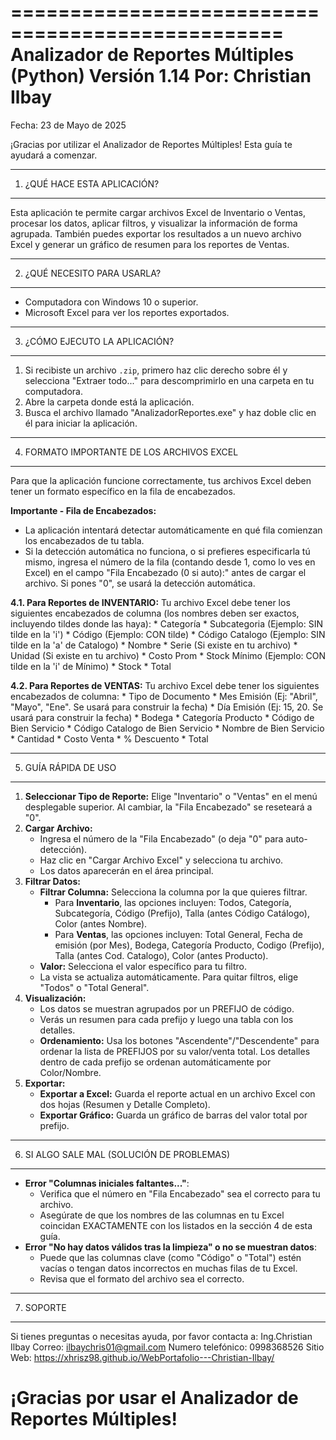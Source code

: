 =================================================
      Analizador de Reportes Múltiples (Python)
                 Versión 1.14
                  Por: Christian Ilbay
=================================================

Fecha: 23 de Mayo de 2025

¡Gracias por utilizar el Analizador de Reportes Múltiples! 
Esta guía te ayudará a comenzar.

-------------------------------------------------
1. ¿QUÉ HACE ESTA APLICACIÓN?
-------------------------------------------------
Esta aplicación te permite cargar archivos Excel de Inventario o Ventas,
procesar los datos, aplicar filtros, y visualizar la información de forma
agrupada. También puedes exportar los resultados a un nuevo archivo Excel
y generar un gráfico de resumen para los reportes de Ventas.

-------------------------------------------------
2. ¿QUÉ NECESITO PARA USARLA?
-------------------------------------------------
*   Computadora con Windows 10 o superior.
*   Microsoft Excel para ver los reportes exportados.

-------------------------------------------------
3. ¿CÓMO EJECUTO LA APLICACIÓN?
-------------------------------------------------
1.  Si recibiste un archivo `.zip`, primero haz clic derecho sobre él y selecciona "Extraer todo..."
    para descomprimirlo en una carpeta en tu computadora.
2.  Abre la carpeta donde está la aplicación.
3.  Busca el archivo llamado "AnalizadorReportes.exe"  y haz
    doble clic en él para iniciar la aplicación.

-------------------------------------------------
4. FORMATO IMPORTANTE DE LOS ARCHIVOS EXCEL
-------------------------------------------------
Para que la aplicación funcione correctamente, tus archivos Excel deben tener
un formato específico en la fila de encabezados.

**Importante - Fila de Encabezados:**
*   La aplicación intentará detectar automáticamente en qué fila comienzan los
    encabezados de tu tabla.
*   Si la detección automática no funciona, o si prefieres especificarla tú mismo,
    ingresa el número de la fila (contando desde 1, como lo ves en Excel) en el
    campo "Fila Encabezado (0 si auto):" antes de cargar el archivo.
    Si pones "0", se usará la detección automática.

**4.1. Para Reportes de INVENTARIO:**
   Tu archivo Excel debe tener los siguientes encabezados de columna (los nombres
   deben ser exactos, incluyendo tildes donde las haya):
    *   Categoría
    *   Subcategoria (Ejemplo: SIN tilde en la 'i')
    *   Código (Ejemplo: CON tilde)
    *   Código Catalogo (Ejemplo: SIN tilde en la 'a' de Catalogo)
    *   Nombre
    *   Serie (Si existe en tu archivo)
    *   Unidad (Si existe en tu archivo)
    *   Costo Prom
    *   Stock Mínimo (Ejemplo: CON tilde en la 'i' de Mínimo)
    *   Stock
    *   Total

**4.2. Para Reportes de VENTAS:**
   Tu archivo Excel debe tener los siguientes encabezados de columna:
    *   Tipo de Documento
    *   Mes Emisión (Ej: "Abril", "Mayo", "Ene". Se usará para construir la fecha)
    *   Día Emisión (Ej: 15, 20. Se usará para construir la fecha)
    *   Bodega
    *   Categoría Producto
    *   Código de Bien Servicio
    *   Código Catalogo de Bien Servicio
    *   Nombre de Bien Servicio
    *   Cantidad
    *   Costo Venta
    *   % Descuento
    *   Total

-------------------------------------------------
5. GUÍA RÁPIDA DE USO
-------------------------------------------------
1.  **Seleccionar Tipo de Reporte:** Elige "Inventario" o "Ventas" en el menú
    desplegable superior. Al cambiar, la "Fila Encabezado" se reseteará a "0".
2.  **Cargar Archivo:**
    *   Ingresa el número de la "Fila Encabezado" (o deja "0" para auto-detección).
    *   Haz clic en "Cargar Archivo Excel" y selecciona tu archivo.
    *   Los datos aparecerán en el área principal.
3.  **Filtrar Datos:**
    *   **Filtrar Columna:** Selecciona la columna por la que quieres filtrar.
        *   Para **Inventario**, las opciones incluyen: Todos, Categoría, Subcategoría, Código (Prefijo), Talla (antes Código Catálogo), Color (antes Nombre).
        *   Para **Ventas**, las opciones incluyen: Total General, Fecha de emisión (por Mes), Bodega, Categoría Producto, Codigo (Prefijo), Talla (antes Cod. Catalogo), Color (antes Producto).
    *   **Valor:** Selecciona el valor específico para tu filtro.
    *   La vista se actualiza automáticamente. Para quitar filtros, elige "Todos" o "Total General".
4.  **Visualización:**
    *   Los datos se muestran agrupados por un PREFIJO de código.
    *   Verás un resumen para cada prefijo y luego una tabla con los detalles.
    *   **Ordenamiento:** Usa los botones "Ascendente"/"Descendente" para ordenar la lista de PREFIJOS por su valor/venta total. Los detalles dentro de cada prefijo se ordenan automáticamente por Color/Nombre.
5.  **Exportar:**
    *   **Exportar a Excel:** Guarda el reporte actual en un archivo Excel con dos hojas (Resumen y Detalle Completo).
    *   **Exportar Gráfico:** Guarda un gráfico de barras del valor total por prefijo.

-------------------------------------------------
6. SI ALGO SALE MAL (SOLUCIÓN DE PROBLEMAS)
-------------------------------------------------
*   **Error "Columnas iniciales faltantes..."**:
    *   Verifica que el número en "Fila Encabezado" sea el correcto para tu archivo.
    *   Asegúrate de que los nombres de las columnas en tu Excel coincidan EXACTAMENTE con los listados en la sección 4 de esta guía.
*   **Error "No hay datos válidos tras la limpieza" o no se muestran datos**:
    *   Puede que las columnas clave (como "Código" o "Total") estén vacías o tengan datos incorrectos en muchas filas de tu Excel.
    *   Revisa que el formato del archivo sea el correcto.

-------------------------------------------------
7. SOPORTE
-------------------------------------------------
Si tienes preguntas o necesitas ayuda, por favor contacta a:
Ing.Christian Ilbay
Correo: ilbaychris01@gmail.com
Numero telefónico: 0998368526 
Sitio Web: https://xhrisz98.github.io/WebPortafolio---Christian-Ilbay/

¡Gracias por usar el Analizador de Reportes Múltiples!
=================================================
